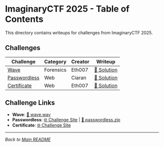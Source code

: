 # ImaginaryCTF 2025 - Table of Contents

This directory contains writeups for challenges from ImaginaryCTF 2025.

## Challenges

| Challenge | Category | Creator | Writeup |
|-----------|----------|---------|---------|
| [Wave](wave.md) | Forensics | Eth007 | [📝 Solution](wave.md) |
| [Passwordless](passwordless.md) | Web | Ciaran | [📝 Solution](passwordless.md) |
| [Certificate](certificate.md) | Web | Eth007 | [📝 Solution](certificate.md) |

## Challenge Links

- **Wave**: [🔗 wave.wav](https://2025.imaginaryctf.org/files/wave/wave.wav)
- **Passwordless**: [🌐 Challenge Site](http://passwordless.chal.imaginaryctf.org) | [🔗 passwordless.zip](https://2025.imaginaryctf.org/files/passwordless/passwordless.zip)
- **Certificate**: [🌐 Challenge Site](https://eth007.me/cert/)

---
*Back to [Main README](../README.md)*